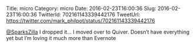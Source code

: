 Title: micro
Category: micro
Date: 2016-02-23T16:00:36
Slug: 2016-02-23T16:00:36
TwitterId: 702161143339442176
TweetUrl: https://twitter.com/mark_philpot/status/702161143339442176

[@SparksZilla](https://twitter.com/SparksZilla) I dropped it... I moved over to Quiver. Doesn’t have everything yet but I’m loving it much more than Evernote